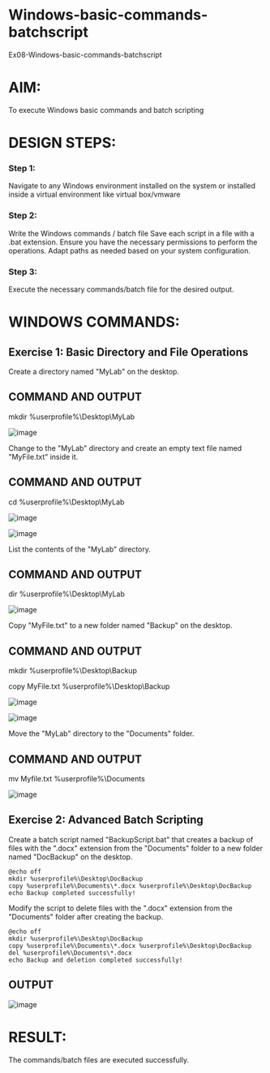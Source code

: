 # Windows-basic-commands-batchscript
Ex08-Windows-basic-commands-batchscript

# AIM:
To execute Windows basic commands and batch scripting

# DESIGN STEPS:

### Step 1:

Navigate to any Windows environment installed on the system or installed inside a virtual environment like virtual box/vmware 

### Step 2:

Write the Windows commands / batch file
Save each script in a file with a .bat extension.
Ensure you have the necessary permissions to perform the operations.
Adapt paths as needed based on your system configuration.
### Step 3:

Execute the necessary commands/batch file for the desired output. 

# WINDOWS COMMANDS:
## Exercise 1: Basic Directory and File Operations
Create a directory named "MyLab" on the desktop.

## COMMAND AND OUTPUT

mkdir %userprofile%\Desktop\MyLab

![image](https://github.com/SrinithiV/Windows-basic-commands-batchscript/assets/118722030/5e8cbad7-1d6d-4f9b-867c-9a83b03d51e4)

Change to the "MyLab" directory and create an empty text file named "MyFile.txt" inside it.
## COMMAND AND OUTPUT

cd %userprofile%\Desktop\MyLab

![image](https://github.com/SrinithiV/Windows-basic-commands-batchscript/assets/118722030/6d725811-7c12-41bb-9bd5-10f5f6bcf2f2)

![image](https://github.com/SrinithiV/Windows-basic-commands-batchscript/assets/118722030/64756760-6ece-44ca-a7dc-63e7011abc48)

List the contents of the "MyLab" directory.
## COMMAND AND OUTPUT

dir %userprofile%\Desktop\MyLab

![image](https://github.com/SrinithiV/Windows-basic-commands-batchscript/assets/118722030/cdf50ba4-ac68-4145-a80b-abe0c6488672)

Copy "MyFile.txt" to a new folder named "Backup" on the desktop.
## COMMAND AND OUTPUT

mkdir %userprofile%\Desktop\Backup

copy MyFile.txt %userprofile%\Desktop\Backup

![image](https://github.com/SrinithiV/Windows-basic-commands-batchscript/assets/118722030/f6023194-257d-4401-8f5e-e67c48897392)

![image](https://github.com/SrinithiV/Windows-basic-commands-batchscript/assets/118722030/7e7da1cd-bddb-4a90-a2dc-f00b264d1b76)

Move the "MyLab" directory to the "Documents" folder.

## COMMAND AND OUTPUT

mv Myfile.txt %userprofile%\Documents

![image](https://github.com/SrinithiV/Windows-basic-commands-batchscript/assets/118722030/e3e1b89f-7999-40db-93b1-b596d0ac5589)

## Exercise 2: Advanced Batch Scripting
Create a batch script named "BackupScript.bat" that creates a backup of files with the ".docx" extension from the "Documents" folder to a new folder named "DocBackup" on the desktop.
```
@echo off
mkdir %userprofile%\Desktop\DocBackup
copy %userprofile%\Documents\*.docx %userprofile%\Desktop\DocBackup
echo Backup completed successfully!
```
Modify the script to delete files with the ".docx" extension from the "Documents" folder after creating the backup.
```
@echo off
mkdir %userprofile%\Desktop\DocBackup
copy %userprofile%\Documents\*.docx %userprofile%\Desktop\DocBackup
del %userprofile%\Documents\*.docx
echo Backup and deletion completed successfully!
```

## OUTPUT
![image](https://github.com/SrinithiV/Windows-basic-commands-batchscript/assets/118722030/3c378815-5db2-4bf2-80b6-cfdb0f5278f2)

# RESULT:
The commands/batch files are executed successfully.


